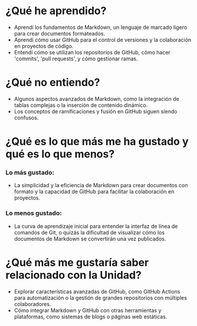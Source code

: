 # ¿Qué he aprendido?

- Aprendí los fundamentos de Markdown, un lenguaje de marcado ligero para crear documentos formateados.
- Aprendí cómo usar GitHub para el control de versiones y la colaboración en proyectos de código.
- Entendí cómo se utilizan los repositorios de GitHub, cómo hacer 'commits', 'pull requests', y cómo gestionar ramas.

# ¿Qué no entiendo?

- Algunos aspectos avanzados de Markdown, como la integración de tablas complejas o la inserción de contenido dinámico.
- Los conceptos de ramificaciones y fusión en GitHub siguen siendo confusos.

# ¿Qué es lo que más me ha gustado y qué es lo que menos?

### Lo más gustado:
- La simplicidad y la eficiencia de Markdown para crear documentos con formato y la capacidad de GitHub para facilitar la colaboración en proyectos.

### Lo menos gustado:
- La curva de aprendizaje inicial para entender la interfaz de línea de comandos de Git, o quizás la dificultad de visualizar cómo los documentos de Markdown se convertirán una vez publicados.

# ¿Qué más me gustaría saber relacionado con la Unidad?

- Explorar características avanzadas de GitHub, como GitHub Actions para automatización o la gestión de grandes repositorios con múltiples colaboradores.
- Cómo integrar Markdown y GitHub con otras herramientas y plataformas, como sistemas de blogs o páginas web estáticas.
